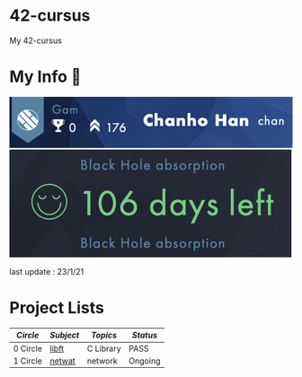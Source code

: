 # 42-cursus

My 42-cursus  



# My Info 🙂

![ex_screenshot](./img/info_1.jpg)
![ex_screenshot](./img/info_2.jpg)

last update : 23/1/21  



# Project Lists

|*Circle*|*Subject*|*Topics*|*Status*|
|---|---|---|---|
|0 Circle|[libft](https://github.com/ChanHoHan/42-cursus/tree/master/00_Libft)|C Library|PASS|
|1 Circle|[netwat]()|network|Ongoing|
